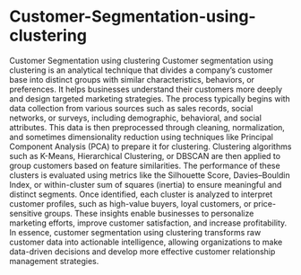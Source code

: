 # Customer-Segmentation-using-clustering
Customer Segmentation using clustering
Customer segmentation using clustering is an analytical technique that divides a company’s customer base into distinct groups with similar characteristics, behaviors, or preferences. It helps businesses understand their customers more deeply and design targeted marketing strategies. The process typically begins with data collection from various sources such as sales records, social networks, or surveys, including demographic, behavioral, and social attributes. This data is then preprocessed through cleaning, normalization, and sometimes dimensionality reduction using techniques like Principal Component Analysis (PCA) to prepare it for clustering. Clustering algorithms such as K-Means, Hierarchical Clustering, or DBSCAN are then applied to group customers based on feature similarities. The performance of these clusters is evaluated using metrics like the Silhouette Score, Davies–Bouldin Index, or within-cluster sum of squares (inertia) to ensure meaningful and distinct segments. Once identified, each cluster is analyzed to interpret customer profiles, such as high-value buyers, loyal customers, or price-sensitive groups. These insights enable businesses to personalize marketing efforts, improve customer satisfaction, and increase profitability. In essence, customer segmentation using clustering transforms raw customer data into actionable intelligence, allowing organizations to make data-driven decisions and develop more effective customer relationship management strategies.
